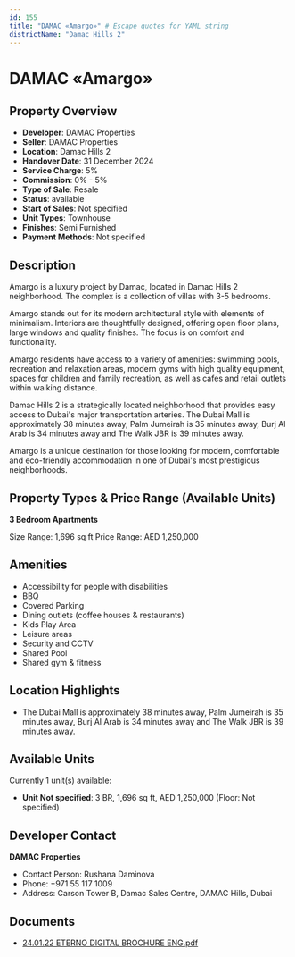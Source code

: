 ```yaml
---
id: 155
title: "DAMAC «Amargo»" # Escape quotes for YAML string
districtName: "Damac Hills 2"
---
```


# DAMAC «Amargo»

## Property Overview
- **Developer**: DAMAC Properties
- **Seller**: DAMAC Properties
- **Location**: Damac Hills 2
- **Handover Date**: 31 December 2024
- **Service Charge**: 5%
- **Commission**: 0% - 5%
- **Type of Sale**: Resale
- **Status**: available
- **Start of Sales**: Not specified
- **Unit Types**: Townhouse
- **Finishes**: Semi Furnished
- **Payment Methods**: Not specified

## Description
Amargo is a luxury project by Damac, located in Damac Hills 2 neighborhood. The complex is a collection of villas with 3-5 bedrooms.

 Amargo stands out for its modern architectural style with elements of minimalism. Interiors are thoughtfully designed, offering open floor plans, large windows and quality finishes. The focus is on comfort and functionality.

 Amargo residents have access to a variety of amenities: swimming pools, recreation and relaxation areas, modern gyms with high quality equipment, spaces for children and family recreation, as well as cafes and retail outlets within walking distance.

 Damac Hills 2 is a strategically located neighborhood that provides easy access to Dubai's major transportation arteries. The Dubai Mall is approximately 38 minutes away, Palm Jumeirah is 35 minutes away, Burj Al Arab is 34 minutes away and The Walk JBR is 39 minutes away.

 Amargo is a unique destination for those looking for modern, comfortable and eco-friendly accommodation in one of Dubai's most prestigious neighborhoods.

## Property Types & Price Range (Available Units)
**3 Bedroom Apartments**

Size Range: 1,696 sq ft
Price Range: AED 1,250,000

## Amenities
- Accessibility for people with disabilities
- BBQ
- Covered Parking
- Dining outlets  (coffee houses & restaurants)
- Kids Play Area
- Leisure areas
- Security and CCTV
- Shared Pool
- Shared gym & fitness

## Location Highlights
- The Dubai Mall is approximately 38 minutes away, Palm Jumeirah is 35 minutes away, Burj Al Arab is 34 minutes away and The Walk JBR is 39 minutes away.

## Available Units
Currently 1 unit(s) available:
- **Unit Not specified**: 3 BR, 1,696 sq ft, AED 1,250,000 (Floor: Not specified)

## Developer Contact
**DAMAC Properties**
- Contact Person: Rushana Daminova
- Phone: +971 55 117 1009
- Address: Carson Tower B, Damac Sales Centre, DAMAC Hills, Dubai

## Documents
- [24.01.22 ETERNO DIGITAL BROCHURE ENG.pdf](https://cdn.geniemap.net/2023/07/06/euyowAXKRLLzqg3csn5uydzInCeBlivbmhLcJFpn.pdf)
